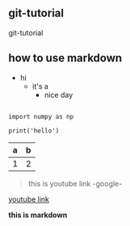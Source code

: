 ## git-tutorial
git-tutorial

## how to use markdown

* hi
  * it's a
    * nice day
    
```python3

import numpy as np

print('hello')

```


|a|b|
|---|---|
|1|2|

>this is youtube link -google-

[youtube link](https://www.youtube.com)

**this is markdown**
